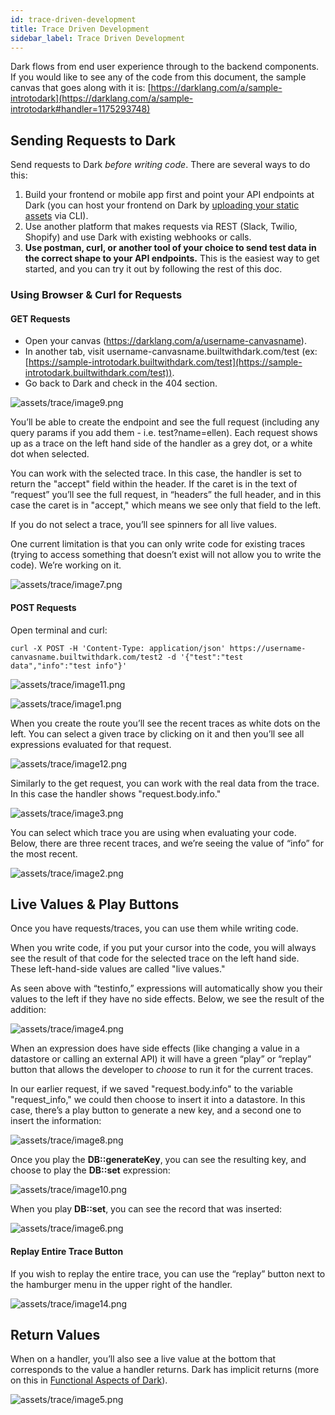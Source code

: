 ```yaml
---
id: trace-driven-development
title: Trace Driven Development
sidebar_label: Trace Driven Development
---
```


Dark flows from end user experience through to the backend components. If you would like to see any of the code from this document, the sample canvas that goes along with it is: [https://darklang.com/a/sample-introtodark](https://darklang.com/a/sample-introtodark#handler=1175293748)

## Sending Requests to Dark

Send requests to Dark *before writing code*. There are several ways to do this:

1. Build your frontend or mobile app first and point your API endpoints at Dark (you can host your frontend on Dark by [uploading your static assets](static-assets.md) via CLI).
2. Use another platform that makes requests via REST (Slack, Twilio, Shopify) and use Dark with existing webhooks or calls.
3. **Use postman, curl, or another tool of your choice to send test data in the correct shape to your API endpoints.** This is the easiest way to get started, and you can try it out by following the rest of this doc.

### Using Browser & Curl for Requests

#### GET Requests

- Open your canvas (https://darklang.com/a/username-canvasname).
- In another tab, visit username-canvasname.builtwithdark.com/test (ex: [https://sample-introtodark.builtwithdark.com/test](https://sample-introtodark.builtwithdark.com/test)).
- Go back to Dark and check in the 404 section.

![assets/trace/image9.png](assets/trace/image9.png)

You’ll be able to create the endpoint and see the full request (including any query params if you add them - i.e. test?name=ellen). Each request shows up as a trace on the left hand side of the handler as a grey dot, or a white dot when selected.

You can work with the selected trace. In this case, the handler is set to return the "accept" field within the header. If the caret is in the text of “request” you’ll see the full request, in “headers” the full header, and in this case the caret is in "accept," which means we see only that field to the left.

If you do not select a trace, you’ll see spinners for all live values.

One current limitation is that you can only write code for existing traces (trying to access something that doesn’t exist will not allow you to write the code). We’re working on it.

![assets/trace/image7.png](assets/trace/image7.png)

#### POST Requests

Open terminal and curl: 

    curl -X POST -H 'Content-Type: application/json' https://username-canvasname.builtwithdark.com/test2 -d '{"test":"test data","info":"test info"}'

![assets/trace/image11.png](assets/trace/image11.png)

![assets/trace/image1.png](assets/trace/image1.png)

When you create the route you’ll see the recent traces as white dots on the left. You can select a given trace by clicking on it and then you’ll see all expressions evaluated for that request.

![assets/trace/image12.png](assets/trace/image12.png)

Similarly to the get request, you can work with the real data from the trace. In this case the handler shows "request.body.info."

![assets/trace/image3.png](assets/trace/image3.png)

You can select which trace you are using when evaluating your code. Below, there are three recent traces, and we’re seeing the value of “info” for the most recent.

![assets/trace/image2.png](assets/trace/image2.png)

## Live Values & Play Buttons

Once you have requests/traces, you can use them while writing code.

When you write code, if you put your cursor into the code, you will always see the result of that code for the selected trace on the left hand side. These left-hand-side values are called "live values."

As seen above with “testinfo,” expressions will automatically show you their values to the left if they have no side effects. Below, we see the result of the addition:

![assets/trace/image4.png](assets/trace/image4.png)

When an expression does have side effects (like changing a value in a datastore or calling an external API) it will have a green “play” or “replay” button that allows the developer to *choose* to run it for the current traces.

In our earlier request, if we saved "request.body.info" to the variable "request_info," we could then choose to insert it into a datastore. In this case, there’s a play button to generate a new key, and a second one to insert the information:

![assets/trace/image8.png](assets/trace/image8.png)

Once you play the **DB::generateKey**, you can see the resulting key, and choose to play the **DB::set** expression:

![assets/trace/image10.png](assets/trace/image10.png)

When you play **DB::set**, you can see the record that was inserted:

![assets/trace/image6.png](assets/trace/image6.png)

#### Replay Entire Trace Button

If you wish to replay the entire trace, you can use the “replay” button next to the hamburger menu in the upper right of the handler.

![assets/trace/image14.png](assets/trace/image14.png)

## Return Values

When on a handler, you’ll also see a live value at the bottom that corresponds to the value a handler returns. Dark has implicit returns (more on this in [Functional Aspects of Dark](functional-aspects)).

![assets/trace/image5.png](assets/trace/image5.png)